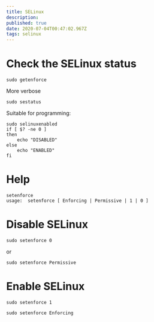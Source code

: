 ```yaml
---
title: SELinux
description: 
published: true
date: 2020-07-04T00:47:02.967Z
tags: selinux
---
```


# Check the SELinux status

```
sudo getenforce
```

More verbose

```
sudo sestatus
```

Suitable for programming:

```
sudo selinuxenabled
if [ $? -ne 0 ]
then 
    echo "DISABLED"
else
    echo "ENABLED"
fi
```



#  Help
```
setenforce 
usage:  setenforce [ Enforcing | Permissive | 1 | 0 ]
```

# Disable SELinux
```
sudo setenforce 0
```
or
```
sudo setenforce Permissive
```

# Enable SELinux

```
sudo setenforce 1
```

```
sudo setenforce Enforcing
```
